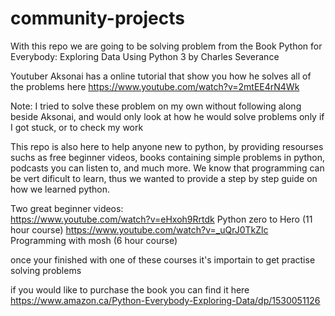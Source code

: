 ﻿# community-projects
With this repo we are going to be solving problem from the Book
Python for Everybody: Exploring Data Using Python 3  by Charles Severance

Youtuber Aksonai has a online tutorial that show you how he solves all of the problems here https://www.youtube.com/watch?v=2mtEE4rN4Wk 

Note: I tried to solve these problem on my own without following along beside Aksonai, and would only look at how he would solve problems only if
I got stuck, or to check my work

This repo is also here to help anyone new to python, by providing resourses suchs as free beginner videos, books containing simple problems in python,
podcasts you can listen to, and much more.
We know that programming can be vert dificult to learn, thus we wanted to provide a step by step guide on how we learned python.


Two great beginner videos:   
https://www.youtube.com/watch?v=eHxoh9Rrtdk   Python zero to Hero (11 hour course)
https://www.youtube.com/watch?v=_uQrJ0TkZlc   Programming with mosh (6 hour course) 


once your finished with one of these courses it's importain to get practise solving problems

if you would like to purchase the book you can find it here
https://www.amazon.ca/Python-Everybody-Exploring-Data/dp/1530051126


